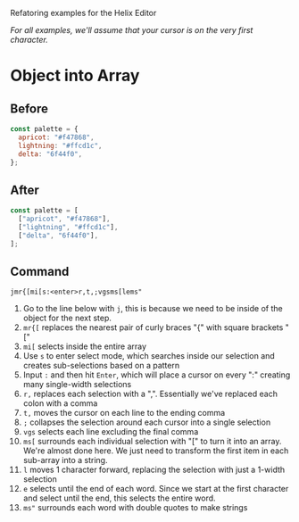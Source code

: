 Refatoring examples for the Helix Editor

_For all examples, we'll assume that your cursor is on the very first character._

# Object into Array

## Before

```js
const palette = {
  apricot: "#f47868",
  lightning: "#ffcd1c",
  delta: "6f44f0",
};
```

## After

```js
const palette = [
  ["apricot", "#f47868"],
  ["lightning", "#ffcd1c"],
  ["delta", "6f44f0"],
];
```

## Command

```
jmr{[mi[s:<enter>r,t,;vgsms[lems"
```

1. Go to the line below with `j`, this is because we need to be inside of the object for the next step.
1. `mr{[` replaces the nearest pair of curly braces "\{" with square brackets "["
1. `mi[` selects inside the entire array
1. Use `s` to enter select mode, which searches inside our selection and creates sub-selections based on a pattern
1. Input `:` and then hit `Enter`, which will place a cursor on every ":" creating many single-width selections
1. `r,` replaces each selection with a ",". Essentially we've replaced each colon with a comma
1. `t,` moves the cursor on each line to the ending comma
1. `;` collapses the selection around each cursor into a single selection
1. `vgs` selects each line excluding the final comma
1. `ms[` surrounds each individual selection with "[" to turn it into an array. We're almost done here. We just need to transform the first item in each sub-array into a string.
1. `l` moves 1 character forward, replacing the selection with just a 1-width selection
1. `e` selects until the end of each word. Since we start at the first character and select until the end, this selects the entire word.
1. `ms"` surrounds each word with double quotes to make strings
